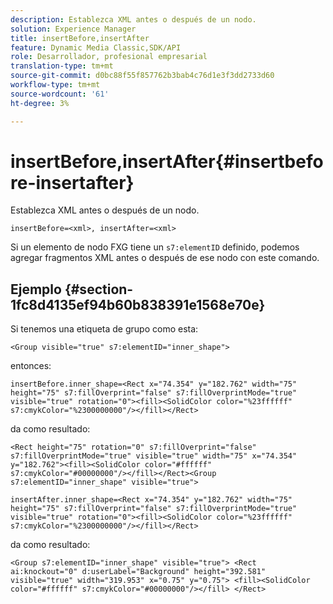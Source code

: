 ```yaml
---
description: Establezca XML antes o después de un nodo.
solution: Experience Manager
title: insertBefore,insertAfter
feature: Dynamic Media Classic,SDK/API
role: Desarrollador, profesional empresarial
translation-type: tm+mt
source-git-commit: d0bc88f55f857762b3bab4c76d1e3f3dd2733d60
workflow-type: tm+mt
source-wordcount: '61'
ht-degree: 3%

---
```



# insertBefore,insertAfter{#insertbefore-insertafter}

Establezca XML antes o después de un nodo.

`insertBefore=<xml>, insertAfter=<xml>`

Si un elemento de nodo FXG tiene un `s7:elementID` definido, podemos agregar fragmentos XML antes o después de ese nodo con este comando.

## Ejemplo {#section-1fc8d4135ef94b60b838391e1568e70e}

Si tenemos una etiqueta de grupo como esta:

`<Group visible="true" s7:elementID="inner_shape">`

entonces:

`insertBefore.inner_shape=<Rect x="74.354" y="182.762" width="75" height="75" s7:fillOverprint="false" s7:fillOverprintMode="true" visible="true" rotation="0"><fill><SolidColor color="%23ffffff" s7:cmykColor="%2300000000"/></fill></Rect>`

da como resultado:

`<Rect height="75" rotation="0" s7:fillOverprint="false" s7:fillOverprintMode="true" visible="true" width="75" x="74.354" y="182.762"><fill><SolidColor color="#ffffff" s7:cmykColor="#00000000"/></fill></Rect><Group s7:elementID="inner_shape" visible="true">`

`insertAfter.inner_shape=<Rect x="74.354" y="182.762" width="75" height="75" s7:fillOverprint="false" s7:fillOverprintMode="true" visible="true" rotation="0"><fill><SolidColor color="%23ffffff" s7:cmykColor="%2300000000"/></fill></Rect>`

da como resultado:

`<Group s7:elementID="inner_shape" visible="true"> <Rect ai:knockout="0" d:userLabel="Background" height="392.581" visible="true" width="319.953" x="0.75" y="0.75"> <fill><SolidColor color="#ffffff" s7:cmykColor="#00000000"/></fill> </Rect>`
